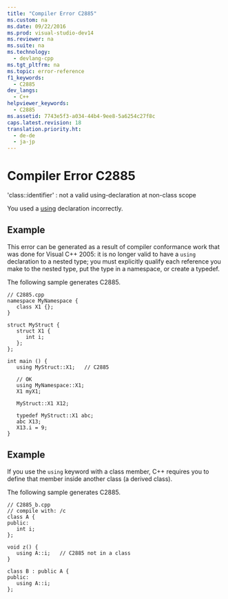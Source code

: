 ```yaml
---
title: "Compiler Error C2885"
ms.custom: na
ms.date: 09/22/2016
ms.prod: visual-studio-dev14
ms.reviewer: na
ms.suite: na
ms.technology: 
  - devlang-cpp
ms.tgt_pltfrm: na
ms.topic: error-reference
f1_keywords: 
  - C2885
dev_langs: 
  - C++
helpviewer_keywords: 
  - C2885
ms.assetid: 7743e5f3-a034-44b4-9ee8-5a6254c27f8c
caps.latest.revision: 18
translation.priority.ht: 
  - de-de
  - ja-jp
---
```

# Compiler Error C2885
'class::identifier' : not a valid using-declaration at non-class scope  
  
 You used a [using](../vs140/using-declaration.md) declaration incorrectly.  
  
## Example  
 This error can be generated as a result of compiler conformance work that was done for Visual C++ 2005: it is no longer valid to have a `using` declaration to a nested type; you must explicitly qualify each reference you make to the nested type, put the type in a namespace, or create a typedef.  
  
 The following sample generates C2885.  
  
```  
// C2885.cpp  
namespace MyNamespace {  
   class X1 {};  
}  
  
struct MyStruct {  
   struct X1 {  
      int i;  
   };  
};  
  
int main () {  
   using MyStruct::X1;   // C2885  
  
   // OK  
   using MyNamespace::X1;  
   X1 myX1;  
  
   MyStruct::X1 X12;  
  
   typedef MyStruct::X1 abc;  
   abc X13;  
   X13.i = 9;  
}  
```  
  
## Example  
 If you use the `using` keyword with a class member, C++ requires you to define that member inside another class (a derived class).  
  
 The following sample generates C2885.  
  
```  
// C2885_b.cpp  
// compile with: /c  
class A {  
public:  
   int i;  
};  
  
void z() {  
   using A::i;   // C2885 not in a class  
}  
  
class B : public A {  
public:  
   using A::i;  
};  
```